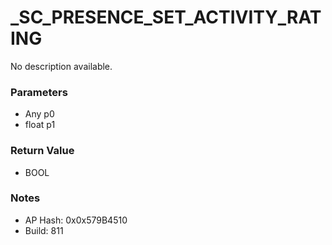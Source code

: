 # _SC_PRESENCE_SET_ACTIVITY_RATING

No description available.

### Parameters
* Any p0
* float p1

### Return Value
* BOOL

### Notes
* AP Hash: 0x0x579B4510
* Build: 811

